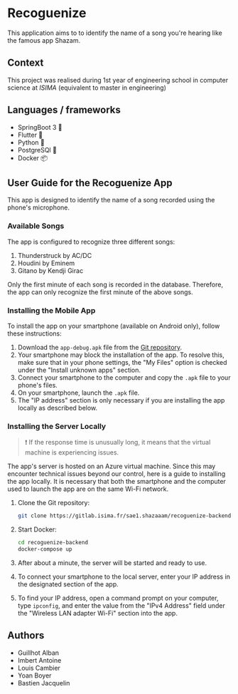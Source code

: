 # Recoguenize

This application aims to to identify the name of a song you're hearing like the famous app Shazam.

## Context

This project was realised during 1st year of engineering school in computer science at *ISIMA* (equivalent to master in engineering)

## Languages / frameworks

- SpringBoot 3 🍃
- Flutter 📱
- Python 🐍
- PostgreSQl 💾
- Docker 📦

## User Guide for the Recoguenize App

This app is designed to identify the name of a song recorded using the phone's microphone.

### Available Songs

The app is configured to recognize three different songs:

1. Thunderstruck by AC/DC
2. Houdini by Eminem
3. Gitano by Kendji Girac

Only the first minute of each song is recorded in the database. Therefore, the app can only recognize the first minute of the above songs.

### Installing the Mobile App

To install the app on your smartphone (available on Android only), follow these instructions:

1. Download the `app-debug.apk` file from the [Git repository](https://gitlab.isima.fr/sae1.shazaaam/recoguenize-backend).
2. Your smartphone may block the installation of the app. To resolve this, make sure that in your phone settings, the "My Files" option is checked under the "Install unknown apps" section.
3. Connect your smartphone to the computer and copy the `.apk` file to your phone's files.
4. On your smartphone, launch the `.apk` file.
5. The "IP address" section is only necessary if you are installing the app locally as described below.

### Installing the Server Locally

> :exclamation: If the response time is unusually long, it means that the virtual machine is experiencing issues.

The app's server is hosted on an Azure virtual machine. Since this may encounter technical issues beyond our control, here is a guide to installing the app locally. It is necessary that both the smartphone and the computer used to launch the app are on the same Wi-Fi network.

1. Clone the Git repository:

    ```bash
    git clone https://gitlab.isima.fr/sae1.shazaaam/recoguenize-backend.git
    ```

2. Start Docker:

    ```bash
    cd recoguenize-backend
    docker-compose up 
    ```

3. After about a minute, the server will be started and ready to use.

4. To connect your smartphone to the local server, enter your IP address in the designated section of the app.

5. To find your IP address, open a command prompt on your computer, type `ipconfig`, and enter the value from the "IPv4 Address" field under the "Wireless LAN adapter Wi-Fi" section into the app.


## Authors

- Guillhot Alban
- Imbert Antoine
- Louis Cambier
- Yoan Boyer
- Bastien Jacquelin
